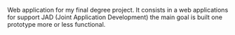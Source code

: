 Web application for my final degree project. It consists in a web applications
for support JAD (Joint Application Development) the main goal is built one prototype
more or less functional.

